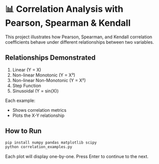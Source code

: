 # 📊 Correlation Analysis with Pearson, Spearman & Kendall

This project illustrates how Pearson, Spearman, and Kendall correlation coefficients behave under different relationships between two variables.

## Relationships Demonstrated
1. Linear (Y = X)
2. Non-linear Monotonic (Y = X³)
3. Non-linear Non-Monotonic (Y = X²)
4. Step Function
5. Sinusoidal (Y = sin(X))

Each example:
- Shows correlation metrics
- Plots the X-Y relationship

## How to Run

```bash
pip install numpy pandas matplotlib scipy
python correlation_examples.py
```

Each plot will display one-by-one. Press Enter to continue to the next.

